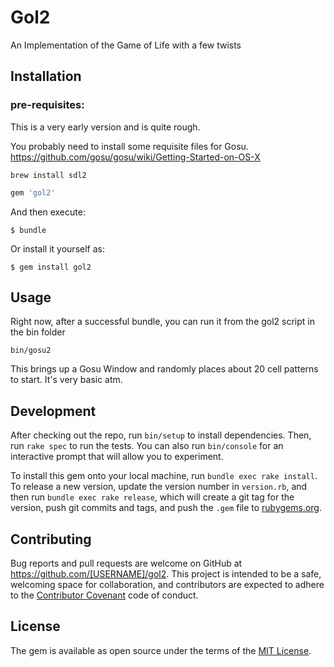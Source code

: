 # Gol2

An Implementation of the Game of Life with a few twists

## Installation

### pre-requisites:

This is a very early version and is quite rough.

You probably need to install some requisite files for Gosu. https://github.com/gosu/gosu/wiki/Getting-Started-on-OS-X

```
brew install sdl2
```

```ruby
gem 'gol2'
```

And then execute:

    $ bundle

Or install it yourself as:

    $ gem install gol2

## Usage

Right now, after a successful bundle, you can run it from the gol2 script in the bin folder
```
bin/gosu2
```

This brings up a Gosu Window and randomly places about 20 cell patterns to start. It's very basic atm.

## Development

After checking out the repo, run `bin/setup` to install dependencies. Then, run `rake spec` to run the tests. You can also run `bin/console` for an interactive prompt that will allow you to experiment.

To install this gem onto your local machine, run `bundle exec rake install`. To release a new version, update the version number in `version.rb`, and then run `bundle exec rake release`, which will create a git tag for the version, push git commits and tags, and push the `.gem` file to [rubygems.org](https://rubygems.org).

## Contributing

Bug reports and pull requests are welcome on GitHub at https://github.com/[USERNAME]/gol2. This project is intended to be a safe, welcoming space for collaboration, and contributors are expected to adhere to the [Contributor Covenant](http://contributor-covenant.org) code of conduct.


## License

The gem is available as open source under the terms of the [MIT License](http://opensource.org/licenses/MIT).

